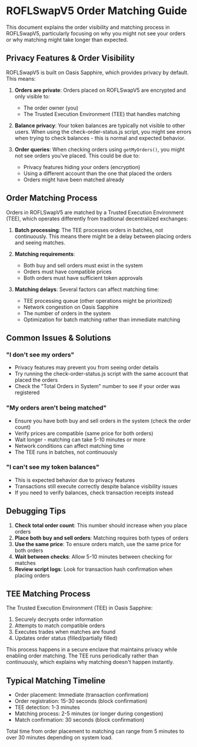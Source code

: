 # ROFLSwapV5 Order Matching Guide

This document explains the order visibility and matching process in ROFLSwapV5, particularly focusing on why you might not see your orders or why matching might take longer than expected.

## Privacy Features & Order Visibility

ROFLSwapV5 is built on Oasis Sapphire, which provides privacy by default. This means:

1. **Orders are private**: Orders placed on ROFLSwapV5 are encrypted and only visible to:
   - The order owner (you)
   - The Trusted Execution Environment (TEE) that handles matching

2. **Balance privacy**: Your token balances are typically not visible to other users. When using the check-order-status.js script, you might see errors when trying to check balances - this is normal and expected behavior.

3. **Order queries**: When checking orders using `getMyOrders()`, you might not see orders you've placed. This could be due to:
   - Privacy features hiding your orders (encryption)
   - Using a different account than the one that placed the orders
   - Orders might have been matched already

## Order Matching Process

Orders in ROFLSwapV5 are matched by a Trusted Execution Environment (TEE), which operates differently from traditional decentralized exchanges:

1. **Batch processing**: The TEE processes orders in batches, not continuously. This means there might be a delay between placing orders and seeing matches.

2. **Matching requirements**:
   - Both buy and sell orders must exist in the system
   - Orders must have compatible prices
   - Both orders must have sufficient token approvals

3. **Matching delays**: Several factors can affect matching time:
   - TEE processing queue (other operations might be prioritized)
   - Network congestion on Oasis Sapphire
   - The number of orders in the system
   - Optimization for batch matching rather than immediate matching

## Common Issues & Solutions

### "I don't see my orders"

- Privacy features may prevent you from seeing order details
- Try running the check-order-status.js script with the same account that placed the orders
- Check the "Total Orders in System" number to see if your order was registered

### "My orders aren't being matched"

- Ensure you have both buy and sell orders in the system (check the order count)
- Verify prices are compatible (same price for both orders)
- Wait longer - matching can take 5-10 minutes or more
- Network conditions can affect matching time
- The TEE runs in batches, not continuously

### "I can't see my token balances"

- This is expected behavior due to privacy features
- Transactions still execute correctly despite balance visibility issues
- If you need to verify balances, check transaction receipts instead

## Debugging Tips

1. **Check total order count**: This number should increase when you place orders
2. **Place both buy and sell orders**: Matching requires both types of orders
3. **Use the same price**: To ensure orders match, use the same price for both orders
4. **Wait between checks**: Allow 5-10 minutes between checking for matches
5. **Review script logs**: Look for transaction hash confirmation when placing orders

## TEE Matching Process

The Trusted Execution Environment (TEE) in Oasis Sapphire:

1. Securely decrypts order information
2. Attempts to match compatible orders
3. Executes trades when matches are found
4. Updates order status (filled/partially filled)

This process happens in a secure enclave that maintains privacy while enabling order matching. The TEE runs periodically rather than continuously, which explains why matching doesn't happen instantly.

## Typical Matching Timeline

- Order placement: Immediate (transaction confirmation)
- Order registration: 15-30 seconds (block confirmation)
- TEE detection: 1-3 minutes
- Matching process: 2-5 minutes (or longer during congestion)
- Match confirmation: 30 seconds (block confirmation)

Total time from order placement to matching can range from 5 minutes to over 30 minutes depending on system load. 
